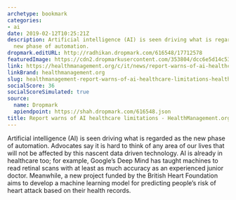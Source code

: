 ```yaml
---
archetype: bookmark
categories:
- ai
date: 2019-02-12T10:25:21Z
description: Artificial intelligence (AI) is seen driving what is regarded as the
  new phase of automation.
dropmark.editURL: http://radhikan.dropmark.com/616548/17712578
featuredImage: https://cdn2.dropmarkusercontent.com/353804/dcc6e5d14c53bb6c7615c17badfe80513fe1f4a0a5ecc5ccaff951917499d3c3/thumbnail/00114082_cw_image_wi_3bd7cbaff40553bd36a28753507c31c7.jpg?Expires=1557430063&Signature=Lxce7K62CSW5-gzW8zqLhLmTbAZZSNYxLQOpK1FvOUaKQ803ineNlB0lr~~pXPHR4LLLMmHrHEZ6uk2wOWA7ueRTii6QjgUT19~r4a-ObcchXnx0w~9-M~UzPLMek9bezCTFA3WRzn1qvWPMUQHDpzhxAFRBIyb-liGXDFn6Id3NfeI8k4rAT1GYQVa1S4K4V~3AKA6j-hJjY6EfHkuREH1w0Czqx-7Rmpuyk3X8Vnl4RE0gR~vMw2Rmh5cJVAhm~ThLEFbNGHvkyaoiCW~-Y3Z2xuz-Q5cOtoLJnVTWAFB6cl8u-OB3i-ePcx5ct7dpyCHAAy0KM1NDE20xn5PlIA__&Key-Pair-Id=APKAITQYWVEN757ZA4KQ
link: https://healthmanagement.org/c/it/news/report-warns-of-ai-healthcare-limitations
linkBrand: healthmanagement.org
slug: healthmanagement-report-warns-of-ai-healthcare-limitations-healthmanagement-org
socialScore: 36
socialScoreSimulated: true
source:
  name: Dropmark
  apiendpoint: https://shah.dropmark.com/616548.json
title: Report warns of AI healthcare limitations - HealthManagement.org
---
```

Artificial intelligence (AI) is seen driving what is regarded as the new phase of automation. Advocates say it is hard to think of any area of our lives that will not be affected by this nascent data driven technology. AI is already in healthcare too; for example, Google’s Deep Mind has taught machines to read retinal scans with at least as much accuracy as an experienced junior doctor. Meanwhile, a new project funded by the British Heart Foundation aims to develop a machine learning model for predicting people’s risk of heart attack based on their health records. 
